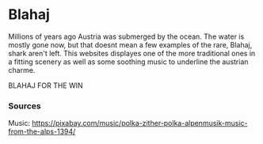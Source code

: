 # Blahaj

Millions of years ago Austria was submerged by the ocean. The water is mostly gone now, but that doesnt mean a few examples of the rare, Blahaj, shark aren't left.
This websites displayes one of the more traditional ones in a fitting scenery as well as some soothing music to underline the austrian charme. 

BLAHAJ FOR THE WIN

### Sources
Music: https://pixabay.com/music/polka-zither-polka-alpenmusik-music-from-the-alps-1394/